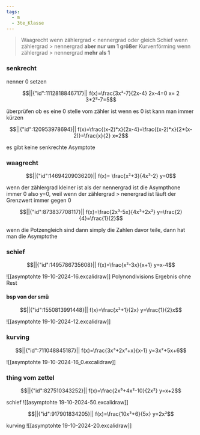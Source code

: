 ```yaml
---
tags:
  - m
  - 3te_Klasse
---
```

> Waagrecht wenn zählergrad < nennergrad oder gleich
> Schief wenn zählergrad > nennergrad **aber nur um 1 größer**
> Kurvenförming wenn zählergrad > nennergrad **mehr als 1**
### senkrecht
nenner 0 setzen
```math
||{"id":1112818846717}||

f(x)=\frac{3x²-7}{2x-4}
2x-4=0
x= 2
3*2²-7=5
```
überprüfen ob es eine 0 stelle vom zähler ist
wenn es 0 ist kann man immer kürzen
```math
||{"id":120953978694}||

f(x)=\frac{(x-2)*x}{2x-4}=\frac{(x-2)*x}{2*(x-2)}=\frac{x}{2}
x=2
```
es gibt keine senkrechte Asymptote
### waagrecht
```math
||{"id":1469420903620}||

f(x)= \frac{x²+3}{4x³-2}
y=0
```
wenn der zählergrad kleiner ist als der nennergrad ist die Asympthone immer 0 also y=0, weil wenn der zählergrad > nenergrad ist läuft der Grenzwert immer gegen 0

```math
||{"id":873837708117}||

f(x)=\frac{2x³-5x}{4x³+2x²}
y=\frac{2}{4}=\frac{1}{2}
```
wenn die Potzengleich sind dann simply die Zahlen davor teile, dann hat man die Asymptothe

### schief 
```math
||{"id":1495786735608}||

f(x)=\frac{x²-3x}{x+1}
y=x-4
```
![[asymptohte 19-10-2024-16.excalidraw]]
Polynondivisions Ergebnis ohne Rest
#### bsp von der smü
```math
||{"id":1550813991448}||

f(x)=\frac{x²+1}{2x}
y=\frac{1}{2}x
```
![[asymptohte 19-10-2024-12.excalidraw]]
### kurving
```math
||{"id":711048845187}||

f(x)=\frac{3x³+2x²+x}{x-1}
y=3x²+5x+6
```
![[asymptohte 19-10-2024-16_0.excalidraw]]

### thing vom zettel
```math
||{"id":827510343252}||

f(x)=\frac{2x³+4x²-10}{2x²}
y=x+2
```
schief
![[asymptohte 19-10-2024-50.excalidraw]]
```math
||{"id":917901834205}||

f(x)=\frac{10x³+6}{5x}
y=2x²
```
kurving
![[asymptohte 19-10-2024-20.excalidraw]]